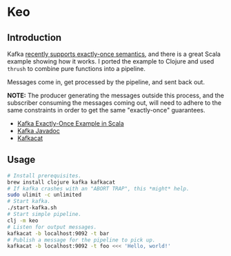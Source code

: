 # Keo

## Introduction

Kafka [recently supports exactly-once semantics](https://www.confluent.io/blog/exactly-once-semantics-are-possible-heres-how-apache-kafka-does-it/), and there is a great Scala
example showing how it works. I ported the example to Clojure and used `thrush`
to combine pure functions into a pipeline.

Messages come in, get processed by the pipeline, and sent back out.

**NOTE:** The producer generating the messages outside this process, and the subscriber consuming the messages coming out, will need to adhere to the same constraints in order to get the same "exactly-once" guarantees.

* [Kafka Exactly-Once Example in Scala](https://github.com/simplesteph/kafka-0.11-examples/blob/master/src/main/scala/au/com/simplesteph/kafka/kafka0_11/demo/ExactlyOnceLowLevel.scala)
* [Kafka Javadoc](https://kafka.apache.org/0102/javadoc/overview-summary.html)
* [Kafkacat](https://github.com/edenhill/kafkacat)

## Usage

```bash
# Install prerequisites.
brew install clojure kafka kafkacat
# If kafka crashes with an "ABORT TRAP", this *might* help.
sudo ulimit -c unlimited
# Start kafka.
./start-kafka.sh
# Start simple pipeline.
clj -m keo
# Listen for output messages.
kafkacat -b localhost:9092 -t bar
# Publish a message for the pipeline to pick up.
kafkacat -b localhost:9092 -t foo <<< 'Hello, world!'
```
